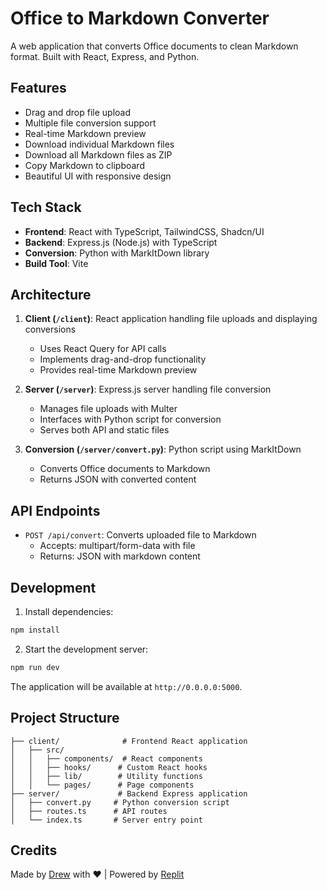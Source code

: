 
# Office to Markdown Converter

A web application that converts Office documents to clean Markdown format. Built with React, Express, and Python.

## Features

- Drag and drop file upload
- Multiple file conversion support
- Real-time Markdown preview
- Download individual Markdown files
- Download all Markdown files as ZIP
- Copy Markdown to clipboard
- Beautiful UI with responsive design

## Tech Stack

- **Frontend**: React with TypeScript, TailwindCSS, Shadcn/UI
- **Backend**: Express.js (Node.js) with TypeScript
- **Conversion**: Python with MarkItDown library
- **Build Tool**: Vite

## Architecture

1. **Client (`/client`)**: React application handling file uploads and displaying conversions
   - Uses React Query for API calls
   - Implements drag-and-drop functionality
   - Provides real-time Markdown preview

2. **Server (`/server`)**: Express.js server handling file conversion
   - Manages file uploads with Multer
   - Interfaces with Python script for conversion
   - Serves both API and static files

3. **Conversion (`/server/convert.py`)**: Python script using MarkItDown
   - Converts Office documents to Markdown
   - Returns JSON with converted content

## API Endpoints

- `POST /api/convert`: Converts uploaded file to Markdown
  - Accepts: multipart/form-data with file
  - Returns: JSON with markdown content

## Development

1. Install dependencies:
```bash
npm install
```

2. Start the development server:
```bash
npm run dev
```

The application will be available at `http://0.0.0.0:5000`.

## Project Structure

```
├── client/              # Frontend React application
│   ├── src/
│   │   ├── components/  # React components
│   │   ├── hooks/      # Custom React hooks
│   │   ├── lib/        # Utility functions
│   │   └── pages/      # Page components
├── server/             # Backend Express application
│   ├── convert.py     # Python conversion script
│   ├── routes.ts      # API routes
│   └── index.ts       # Server entry point
```

## Credits

Made by [Drew](https://x.com/davisdredotcom) with ❤️ | Powered by [Replit](https://replit.com)
